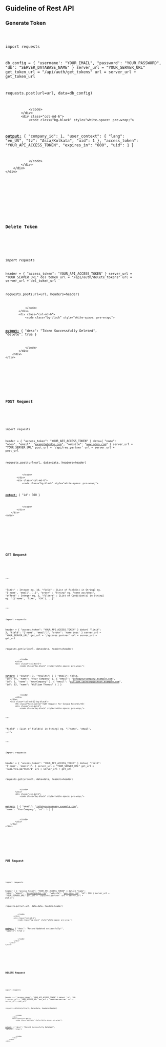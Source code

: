 <section class="container">
    <div class="row oe_spaced">
        <h2 class="text-center">Guideline of Rest API</h2>
    </div>
</section>

<section class="container oe_dark">
    <div class="row oe_spaced">
        <div class="col-md-12 bg-black">
            <h3 class="text-center">Generate Token</h3>
            <div class="col-md-6">
                <code class="bg-black" style="white-space: pre-wrap;">

import requests

db_config = {
    "username': "YOUR_EMAIL",
    "password': "YOUR_PASSWORD",
    "db': "SERVER_DATABASE_NAME"
}
server_url = "YOUR_SERVER_URL"
get_token_url = "/api/auth/get_tokens"
url = server_url + get_token_url

requests.post(url=url, data=db_config)

                </code>
            </div>
            <div class="col-md-6">
                <code class="bg-black" style="white-space: pre-wrap;">

<u><b>output:</b></u>
{
    "company_id": 1,
    "user_context": {
        "lang": "en_US",
        "tz": "Asia/Kolkata",
        "uid": 1
    },
    "access_token": "YOUR_API_ACCESS_TOKEN",
    "expires_in": "600",
    "uid": 1
}

                </code>
            </div>
        </div>
    </div>
</section>

<section class="container oe_dark">
    <div class="row oe_spaced">
        <div class="col-md-12 bg-black">
            <h3 class="text-center">Delete Token</h3>
            <div class="col-md-6">
                <code class="bg-black" style="white-space: pre-wrap;">

import requests

header = {
    "access_token": "YOUR_API_ACCESS_TOKEN"
}
server_url = "YOUR_SERVER_URL"
del_token_url = "/api/auth/delete_tokens"
url = server_url + del_token_url

requests.post(url=url, headers=header)

                </code>
            </div>
            <div class="col-md-6">
                <code class="bg-black" style="white-space: pre-wrap;">

<u><b>output:</b></u>
{
    "desc": "Token Successfully Deleted",
    "delete": true
}

                </code>
            </div>
        </div>
    </div>
</section>

<section class="container oe_dark">
    <div class="row oe_spaced">
        <div class="col-md-12 bg-black">
            <h3 class="text-center">POST Request</h3>
            <div class="col-md-6">
                <code class="bg-black" style="white-space: pre-wrap;">

import requests

header = {
    "access_token": "YOUR_API_ACCESS_TOKEN"
}
data={
	"name": "odoo",
	"email": "example@odoo.com",
	"website": "www.odoo.com"
}
server_url = "YOUR_SERVER_URL"
post_url = '/api/res.partner'
url = server_url + post_url

requests.post(url=url, data=data, headers=header)

                </code>
            </div>
            <div class="col-md-6">
                <code class="bg-black" style="white-space: pre-wrap;">

<u><b>output:</b></u>
{
    "id": 300
}

                </code>
            </div>
        </div>
    </div>
</section>

<section class="container oe_dark">
    <div class="row oe_spaced">
        <div class="col-md-12 bg-black">
            <h3 class="text-center">GET Request</h3>
            <div class="col-md-6">
                <code class="bg-black" style="white-space: pre-wrap;">

"""

"limit"   : Integer eg. 10,
"field"   : [List of Field(s) in String]
            eg. "['name', 'email', ..]",
"order"   : "String" eg. "name asc/desc",
"offset"  : Integer eg. 3,
"filters" : [List of Condition(s) in String]
            eg. "[('name', 'like', 'XXX'), ..]"

"""

import requests

header = {
    "access_token": "YOUR_API_ACCESS_TOKEN"
}
data={
	"limit": 3,
	"field": "['name', 'email']",
	"order": 'name desc'
}
server_url = "YOUR_SERVER_URL"
get_url = '/api/res.partner'
url = server_url + get_url

requests.get(url=url, data=data, headers=header)


                </code>
            </div>
            <div class="col-md-6">
                <code class="bg-black" style="white-space: pre-wrap;">

<u><b>output:</b></u>
{
    "count": 3,
    "results": [
        {
            "email": false,
            "id": 44,
            "name": "Your Company"
        },
        {
            "email": "info@yourcompany.example.com",
            "id": 1,
            "name": "YourCompany"
        },
        {
            "email": "william.jackson@jackson.example.com",
            "id": 33,
            "name": "William Thomas"
        }
    ]
}

                </code>
            </div>
        </div>
        <div class="col-md-12 bg-black">
            <h5 class="text-center">GET Request for Single Record</h5>
            <div class="col-md-6">
                <code class="bg-black" style="white-space: pre-wrap;">

"""

"field"   : [List of Field(s) in String]
            eg. "['name', 'email', ..]",

"""

import requests

header = {
    "access_token": "YOUR_API_ACCESS_TOKEN"
}
data={
	"field": "['name', 'email']",
}
server_url = "YOUR_SERVER_URL"
get_url = '/api/res.partner/1'
url = server_url + get_url

requests.get(url=url, data=data, headers=header)


                </code>
            </div>
            <div class="col-md-6">
                <code class="bg-black" style="white-space: pre-wrap;">

<u><b>output:</b></u>
[
    {
        "email": "info@yourcompany.example.com",
        "name": "YourCompany",
        "id": 1
    }
]

                </code>
            </div>
        </div>
    </div>
</section>

<section class="container oe_dark">
    <div class="row oe_spaced">
        <div class="col-md-12 bg-black">
            <h3 class="text-center">PUT Request</h3>
            <div class="col-md-6">
                <code class="bg-black" style="white-space: pre-wrap;">

import requests

header = {
    "access_token": "YOUR_API_ACCESS_TOKEN"
}
data={
	"name": "odoo",
	"email": "example@odoo.com",
	"website": "www.odoo.com"
    "id": 300
}
server_url = "YOUR_SERVER_URL"
put_url = '/api/res.partner'
url = server_url + put_url

requests.put(url=url, data=data, headers=header)

                </code>
            </div>
            <div class="col-md-6">
                <code class="bg-black" style="white-space: pre-wrap;">

<u><b>output:</b></u>
{
    "desc": "Record Updated successfully!",
    "update": true
}

                </code>
            </div>
        </div>
    </div>
</section>

<section class="container oe_dark">
    <div class="row oe_spaced">
        <div class="col-md-12 bg-black">
            <h3 class="text-center">DELETE Request</h3>
            <div class="col-md-6">
                <code class="bg-black" style="white-space: pre-wrap;">

import requests

header = {
    "access_token": "YOUR_API_ACCESS_TOKEN"
}
data={
    "id": 300
}
server_url = "YOUR_SERVER_URL"
put_url = '/api/res.partner'
url = server_url + put_url

requests.delete(url=url, data=data, headers=header)

                </code>
            </div>
            <div class="col-md-6">
                <code class="bg-black" style="white-space: pre-wrap;">

<u><b>output:</b></u>
{
    "desc": "Record Successfully Deleted!",
    "delete": true
}

                </code>
            </div>
        </div>
    </div>
</section>
